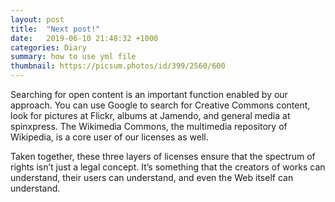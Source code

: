 ```yaml
---
layout: post
title:  "Next post!"
date:   2019-06-10 21:48:32 +1000
categories: Diary
summary: how to use yml file
thumbnail: https://picsum.photos/id/399/2560/600
---
```



Searching for open content is an important function enabled by our approach. You can use Google to search for Creative Commons content, look for pictures at Flickr, albums at Jamendo, and general media at spinxpress. The Wikimedia Commons, the multimedia repository of Wikipedia, is a core user of our licenses as well.

Taken together, these three layers of licenses ensure that the spectrum of rights isn’t just a legal concept. It’s something that the creators of works can understand, their users can understand, and even the Web itself can understand.